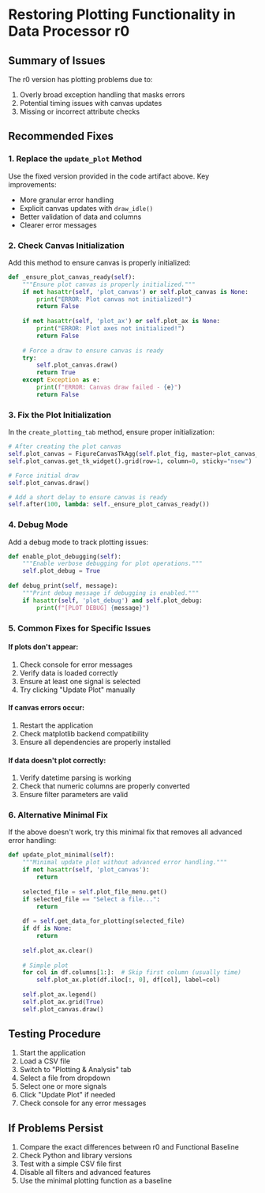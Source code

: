 # Restoring Plotting Functionality in Data Processor r0

## Summary of Issues

The r0 version has plotting problems due to:
1. Overly broad exception handling that masks errors
2. Potential timing issues with canvas updates
3. Missing or incorrect attribute checks

## Recommended Fixes

### 1. Replace the `update_plot` Method
Use the fixed version provided in the code artifact above. Key improvements:
- More granular error handling
- Explicit canvas updates with `draw_idle()`
- Better validation of data and columns
- Clearer error messages

### 2. Check Canvas Initialization
Add this method to ensure canvas is properly initialized:

```python
def _ensure_plot_canvas_ready(self):
    """Ensure plot canvas is properly initialized."""
    if not hasattr(self, 'plot_canvas') or self.plot_canvas is None:
        print("ERROR: Plot canvas not initialized!")
        return False
    
    if not hasattr(self, 'plot_ax') or self.plot_ax is None:
        print("ERROR: Plot axes not initialized!")
        return False
        
    # Force a draw to ensure canvas is ready
    try:
        self.plot_canvas.draw()
        return True
    except Exception as e:
        print(f"ERROR: Canvas draw failed - {e}")
        return False
```

### 3. Fix the Plot Initialization
In the `create_plotting_tab` method, ensure proper initialization:

```python
# After creating the plot canvas
self.plot_canvas = FigureCanvasTkAgg(self.plot_fig, master=plot_canvas_frame)
self.plot_canvas.get_tk_widget().grid(row=1, column=0, sticky="nsew")

# Force initial draw
self.plot_canvas.draw()

# Add a short delay to ensure canvas is ready
self.after(100, lambda: self._ensure_plot_canvas_ready())
```

### 4. Debug Mode
Add a debug mode to track plotting issues:

```python
def enable_plot_debugging(self):
    """Enable verbose debugging for plot operations."""
    self.plot_debug = True
    
def debug_print(self, message):
    """Print debug message if debugging is enabled."""
    if hasattr(self, 'plot_debug') and self.plot_debug:
        print(f"[PLOT DEBUG] {message}")
```

### 5. Common Fixes for Specific Issues

#### If plots don't appear:
1. Check console for error messages
2. Verify data is loaded correctly
3. Ensure at least one signal is selected
4. Try clicking "Update Plot" manually

#### If canvas errors occur:
1. Restart the application
2. Check matplotlib backend compatibility
3. Ensure all dependencies are properly installed

#### If data doesn't plot correctly:
1. Verify datetime parsing is working
2. Check that numeric columns are properly converted
3. Ensure filter parameters are valid

### 6. Alternative Minimal Fix
If the above doesn't work, try this minimal fix that removes all advanced error handling:

```python
def update_plot_minimal(self):
    """Minimal update plot without advanced error handling."""
    if not hasattr(self, 'plot_canvas'):
        return
        
    selected_file = self.plot_file_menu.get()
    if selected_file == "Select a file...":
        return
        
    df = self.get_data_for_plotting(selected_file)
    if df is None:
        return
        
    self.plot_ax.clear()
    
    # Simple plot
    for col in df.columns[1:]:  # Skip first column (usually time)
        self.plot_ax.plot(df.iloc[:, 0], df[col], label=col)
    
    self.plot_ax.legend()
    self.plot_ax.grid(True)
    self.plot_canvas.draw()
```

## Testing Procedure

1. Start the application
2. Load a CSV file
3. Switch to "Plotting & Analysis" tab
4. Select a file from dropdown
5. Select one or more signals
6. Click "Update Plot" if needed
7. Check console for any error messages

## If Problems Persist

1. Compare the exact differences between r0 and Functional Baseline
2. Check Python and library versions
3. Test with a simple CSV file first
4. Disable all filters and advanced features
5. Use the minimal plotting function as a baseline